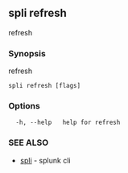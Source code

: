 ## spli refresh

refresh

### Synopsis

refresh

```
spli refresh [flags]
```

### Options

```
  -h, --help   help for refresh
```

### SEE ALSO

* [spli](spli.md)	 - splunk cli

